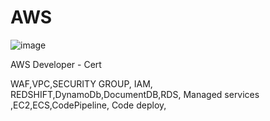 # AWS


![image](https://github.com/4thepeople/AWS/assets/55804417/40e2414f-91f3-42fb-88c3-9772f3145efc)




AWS Developer - Cert


WAF,VPC,SECURITY GROUP, IAM, REDSHIFT,DynamoDb,DocumentDB,RDS, Managed services ,EC2,ECS,CodePipeline, Code deploy,

